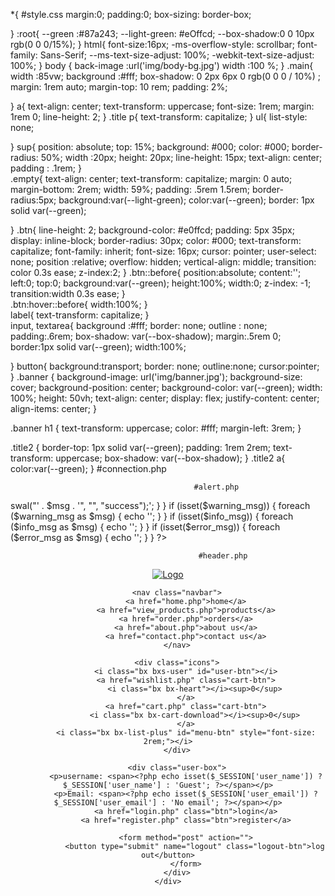 *{                                                     #style.css
    margin:0;
    padding:0;
    box-sizing: border-box;
  
}
:root{
     --green :#87a243;
     --light-green: #eOffcd;
     --box-shadow:0 0 10px rgb(0 0 0/15%);
}
html{
  font-size:16px;
  -ms-overflow-style: scrollbar;
  font-family: Sans-Serif;
  --ms-text-size-adjust: 100%;
  -webkit-text-size-adjust: 100%;
}
body {
  back-image :url('img/body-bg.jpg')
  width :100 %;
}
.main{
  width :85vw;
  background :#fff;
  box-shadow: 0 2px 6px 0 rgb(0 0 0 / 10%)  ;
  margin: 1rem auto;
  margin-top: 10 rem;
  padding: 2%;
  
}
a{
    text-align: center;
    text-transform: uppercase;
    font-size: 1rem;
    margin: 1rem 0;
    line-height: 2;
}
.title p{
  text-transform: capitalize;
}
ul{
  list-style: none;
  
}
sup{
  position: absolute;
  top: 15%;
  background: #000;
  color: #000;
  border-radius: 50%;
  width :20px;
  height: 20px;
  line-height: 15px;
  text-align: center;
  padding : .1rem;
}  
.empty{
  text-align: center;
  text-transform: capitalize;
  margin: 0 auto;
  margin-bottom: 2rem;
  width: 59%;
  padding: .5rem 1.5rem;
  border-radius:5px;
  background:var(--light-green);
  color:var(--green);
  border: 1px solid var(--green);
  
}
.btn{
  line-height: 2;
  background-color: #e0ffcd;
  padding: 5px 35px;
  display: inline-block;
  border-radius: 30px;
  color: #000;
  text-transform: capitalize;
  font-family: inherit;
  font-size: 16px;
  cursor: pointer;
  user-select: none;
  position :relative;
  overflow: hidden;
  vertical-align: middle;
  transition: color 0.3s ease;
  z-index:2;
}
.btn::before{
  position:absolute;
  content:'';
  left:0;
  top:0;
  background:var(--green);
  height:100%;
  width:0;
  z-index: -1;
  transition:width 0.3s ease;
}  
.btn:hover::before{
  width:100%;
}  
label{
  text-transform: capitalize;
}  
input,
textarea{
  background :#fff;
  border: none;
  outline : none;
  padding:.6rem;
  box-shadow: var(--box-shadow);
  margin:.5rem 0;
  border:1px solid var(--green);
  width:100%;
  
}
button{
  background:transport;
  border: none;
  outline:none; 
  cursor:pointer;
}
.banner {
  background-image: url('img/banner.jpg');
  background-size: cover;
  background-position: center;
  background-color: var(--green);
  width: 100%;
  height: 50vh;
  text-align: center;
  display: flex;
  justify-content: center;
  align-items: center;
}

.banner h1 {
  text-transform: uppercase;
  color: #fff;
  margin-left: 3rem;
}

.title2 {
  border-top: 1px solid var(--green);
  padding: 1rem 2rem;
  text-transform: uppercase;
  box-shadow: var(--box-shadow);
}
.title2 a{
  color:var(--green);
}
                                               #connection.php
<?php
$db_name = 'mysql:host=localhost;dbname=shop_db';
$db_user = 'root';
$db_password = '';

$conn = new PDO($db_name, $db_user, $db_password);
    


function unique_id() {
    $chars = '0123456789abcdefghijklmnopqrstuvwxyzABCDEFGHIJKLMNOPQRSTUVWXYZ';
    $charLength = strlen($chars);
    $randomString = '';
    for ($i = 0; $i < 20; $i++) {
        $randomString .= $chars[mt_rand(0, $charLength - 1)];
    }
    return $randomString;
}
?>
                                             #alert.php
<?php
if (isset($success_msg)) {
    foreach ($success_msg as $msg) {
        echo '<script>swal("' . $msg . '", "", "success");</script>';
    }
}

if (isset($warning_msg)) {
    foreach ($warning_msg as $msg) {
        echo '<script>swal("' . $msg . '", "", "warning");</script>';
    }
}

if (isset($info_msg)) {
    foreach ($info_msg as $msg) {
        echo '<script>swal("' . $msg . '", "", "info");</script>';
    }
}

if (isset($error_msg)) {
    foreach ($error_msg as $msg) {

                                        
                                                 
        echo '<script>swal("' . $msg . '", "", "error");</script>';
    }
}
?>
                                                                                              
                                              #header.php
<?php
include 'connection.php';
session_start();
?>

<header>
    <div class="flex">
        <a href="home.php" class="logo">
            <img src="img/logo.jpg" alt="Logo">
        </a>

        <nav class="navbar">
            <a href="home.php">home</a>
            <a href="view_products.php">products</a>
            <a href="order.php">orders</a>
            <a href="about.php">about us</a>
            <a href="contact.php">contact us</a>
        </nav>

        <div class="icons">
            <i class="bx bxs-user" id="user-btn"></i>
            <a href="wishlist.php" class="cart-btn">
                <i class="bx bx-heart"></i><sup>0</sup>
            </a>
            <a href="cart.php" class="cart-btn">
                <i class="bx bx-cart-download"></i><sup>0</sup>
            </a>
            <i class="bx bx-list-plus" id="menu-btn" style="font-size: 2rem;"></i>
        </div>

        <div class="user-box">
            <p>username: <span><?php echo isset($_SESSION['user_name']) ? $_SESSION['user_name'] : 'Guest'; ?></span></p>
            <p>Email: <span><?php echo isset($_SESSION['user_email']) ? $_SESSION['user_email'] : 'No email'; ?></span></p>
            <a href="login.php" class="btn">login</a>
            <a href="register.php" class="btn">register</a>

            <form method="post" action="">
                <button type="submit" name="logout" class="logout-btn">log out</button>
            </form>
        </div>
    </div>
</header>

<?php
if (isset($_POST['logout'])) {
    session_destroy();
    header('location:login.php');
    exit;
}
?>
                                                                                                           
                                              
